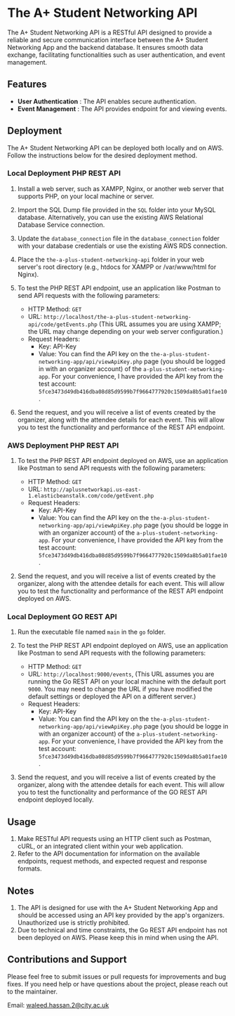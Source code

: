 # The A+ Student Networking API

The A+ Student Networking API is a RESTful API designed to provide a reliable and secure communication interface between the A+ Student Networking App and the backend database. It ensures smooth data exchange, facilitating functionalities such as user authentication, and event management.

## Features

* **User Authentication** : The API enables secure authentication.
* **Event Management** : The API provides endpoint for and viewing events.

## Deployment

The A+ Student Networking API can be deployed both locally and on AWS. Follow the instructions below for the desired deployment method.

### Local Deployment PHP REST API

1. Install a web server, such as XAMPP, Nginx, or another web server that supports PHP, on your local machine or server.
2. Import the SQL Dump file provided in the `SQL` folder into your MySQL database. Alternatively, you can use the existing AWS Relational Database Service connection.
3. Update the `database_connection` file in the `database_connection` folder with your database credentials or use the existing AWS RDS connection.
4. Place the `the-a-plus-student-networking-api` folder in your web server's root directory (e.g., htdocs for XAMPP or /var/www/html for Nginx).
5. To test the PHP REST API endpoint, use an application like Postman to send API requests with the following parameters:

   - HTTP Method: `GET`
   - URL: `http://localhost/the-a-plus-student-networking-api/code/getEvents.php` (This URL assumes you are using XAMPP; the URL may change depending on your web server configuration.)
   - Request Headers:
     - Key: API-Key
     - Value: You can find the API key on the `the-a-plus-student-networking-app/api/viewApiKey.php` page (you should be logged in with an organizer account) of the `a-plus-student-networking-app`. For your convenience, I have provided the API key from the test account: `5fce3473d49db416dba08d85d9599b7f9664777920c1509da8b5a01fae10`.
6. Send the request, and you will receive a list of events created by the organizer, along with the attendee details for each event. This will allow you to test the functionality and performance of the REST API endpoint.

### AWS Deployment PHP REST API

1. To test the PHP REST API endpoint deployed on AWS, use an application like Postman to send API requests with the following parameters:

   - HTTP Method: `GET`
   - URL: `http://aplusnetworkapi.us-east-1.elasticbeanstalk.com/code/getEvent.php`
   - Request Headers:
     - Key: API-Key
     - Value: You can find the API key on the `the-a-plus-student-networking-app/api/viewApiKey.php` page (you should be logge in with an organizer account) of the `a-plus-student-networking-app`. For your convenience, I have provided the API key from the test account: `5fce3473d49db416dba08d85d9599b7f9664777920c1509da8b5a01fae10`.
2. Send the request, and you will receive a list of events created by the organizer, along with the attendee details for each event. This will allow you to test the functionality and performance of the REST API endpoint deployed on AWS.

### Local Deployment GO REST API

1. Run the executable file named `main` in the `go` folder.
2. To test the PHP REST API endpoint deployed on AWS, use an application like Postman to send API requests with the following parameters:

   - HTTP Method: `GET`
   - URL: `http://localhost:9000/events`, (This URL assumes you are running the Go REST API on your local machine with the default port `9000`. You may need to change the URL if you have modified the default settings or deployed the API on a different server.)
   - Request Headers:
     - Key: API-Key
     - Value: You can find the API key on the `the-a-plus-student-networking-app/api/viewApiKey.php` page (you should be logge in with an organizer account) of the `a-plus-student-networking-app`. For your convenience, I have provided the API key from the test account: `5fce3473d49db416dba08d85d9599b7f9664777920c1509da8b5a01fae10`.
3. Send the request, and you will receive a list of events created by the organizer, along with the attendee details for each event. This will allow you to test the functionality and performance of the GO REST API endpoint deployed locally.

## Usage

1. Make RESTful API requests using an HTTP client such as Postman, cURL, or an integrated client within your web application.
2. Refer to the API documentation for information on the available endpoints, request methods, and expected request and response formats.


## Notes

1. The API is designed for use with the A+ Student Networking App and should be accessed using an API key provided by the app's organizers. Unauthorized use is strictly prohibited.
1. Due to technical and time constraints, the Go REST API endpoint has not been deployed on AWS. Please keep this in mind when using the API.

## Contributions and Support

Please feel free to submit issues or pull requests for improvements and bug fixes. If you need help or have questions about the project, please reach out to the maintainer.

Email: [waleed.hassan.2@city.ac.uk](mailto:waleed.hassan.2@city.ac.uk)
